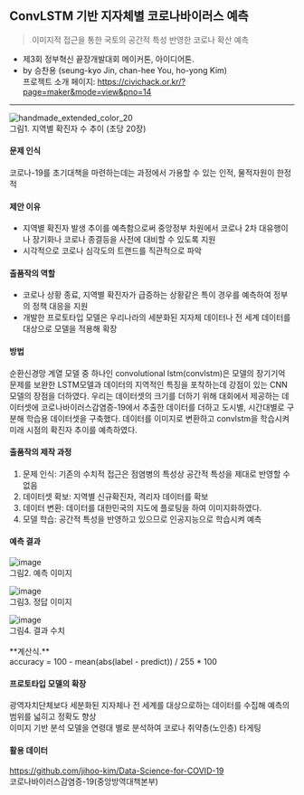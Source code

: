 ## ConvLSTM 기반 지자체별 코로나바이러스 예측
> 이미지적 접근을 통한 국토의 공간적 특성 반영한 코로나 확산 예측 

- 제3회 정부혁신 끝장개발대회 메이커톤, 아이디어톤.
- by 승찬용 (seung-kyo Jin, chan-hee You, ho-yong Kim) <br>
프로젝트 소개 페이지: <https://civichack.or.kr/?page=maker&mode=view&pno=14><br>
---
![handmade_extended_color_20](https://user-images.githubusercontent.com/30429632/88447006-e3629c80-ce69-11ea-9f66-3fc666da54c0.gif) <br>
그림1. 지역별 확진자 수 추이 (초당 20장)


#### 문제 인식 
코로나-19를 초기대책을 마련하는데는 과정에서 가용할 수 있는 인적, 물적자원이 한정적

#### 제안 이유
- 지역별 확진자 발생 추이를 예측함으로써 중앙정부 차원에서 코로나 2차 대유행이나 장기화나 코로나 종결등을 사전에 대비할 수 있도록 지원
-  시각적으로 코로나 심각도의 트랜드를 직관적으로 파악 <br>


#### 출품작의 역할
  - 코로나 상황 종료, 지역별 확진자가 급증하는 상황같은 특이 경우를 예측하여 정부의 정책 대응을 지원
  - 개발한 프로토타입 모델은 우리나라의 세분화된 지자체 데이터나 전 세계 데이터를 대상으로 모델을 적용해 확장
  
  
#### 방법
<p>
순환신경망 계열 모델 중 하나인 convolutional lstm(convlstm)은 모델의 장기기억 문제를 보완한 LSTM모델과 데이터의 지역적인 특징을 포착하는데 강점이 있는 CNN 모델의 장점을 더하였다. 우리는 데이터셋의 크기를 더하기 위해 대회에서 제공하는 데이터셋에 코로나바이러스감염증-19에서 추출한 데이터를 더하고 도시별, 시간대별로 구분해 학습용 데이터셋을 구축했다. 데이터를 이미지로 변환하고 convlstm을 학습시켜 미래 시점의 확진자 추이를 예측하였다.
</p>
  
  
#### 출품작의 제작 과정
1. 문제 인식: 기존의 수치적 접근은 점염병의 특성상 공간적 특성을 제대로 반영할 수 없음
2. 데이터셋 확보: 지역별 신규확진자, 격리자 데이터를 확보
3. 데이터 변환: 데이터를 대한민국의 지도에 플로팅을 하여 이미지화하였다. 
4. 모델 학습: 공간적 특성을 반영하고 있으므로 인공지능으로 학습시켜 예측


#### 예측 결과

![image](https://user-images.githubusercontent.com/30429632/88448515-c1711600-ce79-11ea-90f1-0d386160c15a.png)<br>
그림2. 예측 이미지 <br>

![image](https://user-images.githubusercontent.com/30429632/88448529-df3e7b00-ce79-11ea-847e-9b96c1a424de.png)<br>
그림3. 정답 이미지 <br>

![image](https://user-images.githubusercontent.com/30429632/88448442-14969900-ce79-11ea-9aa9-262fc66786c6.png) <br>
그림4. 결과 수치 <br><br>
\*\*계산식.\*\* <br>
accuracy = 100 - mean(abs(label - predict)) / 255 * 100


#### 프로토타입 모델의 확장
광역자치단체보다 세분화된 지자체나 전 세계를 대상으로하는 데이터를 수집해 예측의 범위를 넓히고 정확도 향상 <br>
이미지 기반 분석 모델을 연령대 별로 분석하여 코로나 취약층(노인층) 타게팅


#### 활용 데이터
<https://github.com/jihoo-kim/Data-Science-for-COVID-19> <br>
코로나바이러스감염증-19(중앙방역대책본부)

